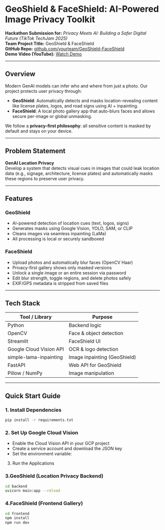 # GeoShield & FaceShield: AI-Powered Image Privacy Toolkit

**Hackathon Submission for:** *Privacy Meets AI: Building a Safer Digital Future (TikTok TechJam 2025)*  
**Team Project Title:** GeoShield & FaceShield  
**GitHub Repo:** [github.com/yourteam/GeoShield-FaceShield](https://github.com/yourteam/GeoShield-FaceShield)  
**Demo Video (YouTube):** [Watch Demo](https://youtube.com/your-demo-video)

---

## Overview

Modern GenAI models can infer who and where from just a photo. Our project protects user privacy through:

- **GeoShield**: Automatically detects and masks location-revealing content like license plates, logos, and road signs using AI + inpainting.
- **FaceShield**: A local photo gallery app that auto-blurs faces and allows secure per-image or global unmasking.

We follow a **privacy-first philosophy**: all sensitive content is masked by default and stays on your device.

---

## Problem Statement

**GenAI Location Privacy**  
Develop a system that detects visual cues in images that could leak location data (e.g., signage, architecture, license plates) and automatically masks these regions to preserve user privacy.

---

## Features

### GeoShield
- AI-powered detection of location cues (text, logos, signs)
- Generates masks using Google Vision, YOLO, SAM, or CLIP
- Cleans images via seamless inpainting (LaMa)
- All processing is local or securely sandboxed

### FaceShield
- Upload photos and automatically blur faces (OpenCV Haar)
- Privacy-first gallery shows only masked versions
- Unlock a single image or an entire session via password
- Edit blur strength, toggle regions, and delete photos safely
- EXIF/GPS metadata is stripped from saved files

---

## Tech Stack

| Tool / Library              | Purpose                            |
|-----------------------------|------------------------------------|
| Python                      | Backend logic                      |
| OpenCV                      | Face & object detection            |
| Streamlit                   | FaceShield UI                      |
| Google Cloud Vision API     | OCR & logo detection               |
| simple-lama-inpainting      | Image inpainting (GeoShield)       |
| FastAPI                     | Web API for GeoShield              |
| Pillow / NumPy              | Image manipulation                 |

---

## Quick Start Guide

### 1. Install Dependencies
```bash
pip install -r requirements.txt
```
### 2. Set Up Google Cloud Vision
- Enable the Cloud Vision API in your GCP project
- Create a service account and download the JSON key
- Set the environment variable:
3. Run the Applications

### 3.GeoShield (Location Privacy Backend)
```bash
cd backend
uvicorn main:app --reload
```

### 4.FaceShield (Frontend Gallery)
```bash
cd frontend
npm install
npm run dev
```



